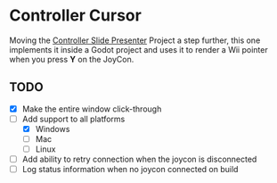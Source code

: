 # Controller Cursor

Moving the [Controller Slide Presenter](https://github.com/GerardGascon/Controller-Slide-Presenter) Project a step further, this one implements it inside a Godot project and uses it to render a Wii pointer when you press **Y** on the JoyCon.

## TODO

- [x] Make the entire window click-through
- [ ] Add support to all platforms
  - [x] Windows
  - [ ] Mac
  - [ ] Linux
- [ ] Add ability to retry connection when the joycon is disconnected
- [ ] Log status information when no joycon connected on build
